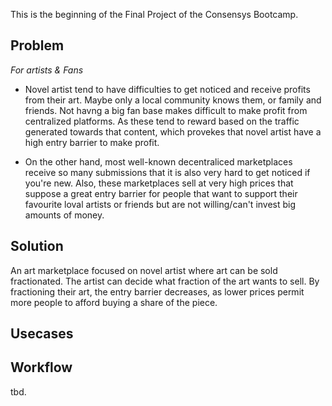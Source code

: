 This is the beginning of the Final Project of the Consensys Bootcamp.  

## Problem

*For artists & Fans*

* Novel artist tend to have difficulties to get noticed and receive profits from their art. Maybe only a local community knows them, or family and friends. Not havng a big fan base makes difficult to make profit from centralized platforms. As these tend to reward based on the traffic generated towards that content, which provekes that novel artist have a high entry barrier to make profit. 

* On the other hand, most well-known decentraliced marketplaces receive so many submissions that it is also very hard to get noticed if you're new. Also, these marketplaces sell at very high prices that suppose a great entry barrier for people that want to support their favourite loval artists or friends but are not willing/can't invest big amounts of money. 
## Solution

An art marketplace focused on novel artist where art can be sold fractionated. 
The artist can decide what fraction of the art wants to sell. 
By fractioning their art, the entry barrier decreases, as lower prices permit more people to afford buying a share of the piece.  

## Usecases



## Workflow

tbd. 